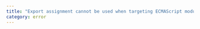 ```yaml
---
title: "Export assignment cannot be used when targeting ECMAScript modules. Consider using 'export default' or another module format instead."
category: error
---
```

